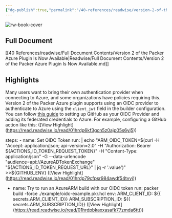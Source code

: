 ```yaml
---
{"dg-publish":true,"permalink":"/40-references/readwise/version-2-of-the-packer-azure-plugin-is-now-available/","tags":["rw/articles"]}
---
```


![rw-book-cover](https://www.datocms-assets.com/2885/1675791969-products-og-img-packer.png)

## Full Document
[[40 References/readwise/Full Document Contents/Version 2 of the Packer Azure Plugin Is Now Available\|Readwise/Full Document Contents/Version 2 of the Packer Azure Plugin Is Now Available.md]]

## Highlights
Many users want to bring their own authentication provider when connecting to Azure, and some organizations have policies requiring this. Version 2 of the Packer Azure plugin supports using an OIDC provider to authenticate to Azure using the `client_jwt` field in the builder configuration. You can follow [this guide](https://docs.github.com/en/actions/deployment/security-hardening-your-deployments/configuring-openid-connect-in-azure) to setting up GitHub as your OIDC Provider and adding its federated credentials to Azure. For example, configuring a GitHub action like this: ([View Highlight] (https://read.readwise.io/read/01hrdp6kf3gcn5z0ajp05s6yj5))


steps: - name: Set OIDC Token run: | echo "ARM_OIDC_TOKEN=$(curl -H "Accept: application/json; api-version=2.0" -H "Authorization: Bearer ${ACTIONS_ID_TOKEN_REQUEST_TOKEN}" -H "Content-Type: application/json" -G --data-urlencode "audience=api://AzureADTokenExchange" "${ACTIONS_ID_TOKEN_REQUEST_URL}" | jq -r '.value')" >>${GITHUB_ENV} ([View Highlight] (https://read.readwise.io/read/01hrdp79cfpsr984awdf54tvvj))


- name: Try to run an AzureARM build with our OIDC token run: packer build -force ./example/oidc-example.pkr.hcl env: ARM_CLIENT_ID: ${{ secrets.ARM_CLIENT_ID}} ARM_SUBSCRIPTION_ID: ${{ secrets.ARM_SUBSCRIPTION_ID}} ([View Highlight] (https://read.readwise.io/read/01hrdpbkaxxasafk77zmda6ttt))


